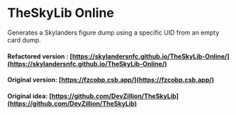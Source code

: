 # TheSkyLib Online

Generates a Skylanders figure dump using a specific UID from an empty card dump.

#### Refactored version : [https://skylandersnfc.github.io/TheSkyLib-Online/](https://skylandersnfc.github.io/TheSkyLib-Online/)

#### Original version: [https://fzcobp.csb.app/](https://fzcobp.csb.app/)

#### Original idea: [https://github.com/DevZillion/TheSkyLib](https://github.com/DevZillion/TheSkyLib)
